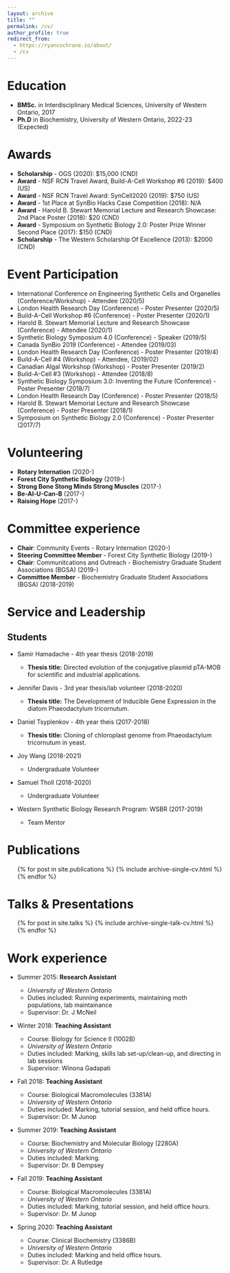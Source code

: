 ```yaml
---
layout: archive
title: ""
permalink: /cv/
author_profile: true
redirect_from:
  - https://ryancochrane.io/about/ 
  - /cv
---
```


Education
======
* **BMSc.** in Interdisciplinary Medical Sciences, University of Western Ontario, 2017
* **Ph.D** in Biochemistry, University of Western Ontario, 2022-23 (Expected)

Awards
======
* **Scholarship** - OGS (2020): $15,000 (CND)
* **Award** - NSF RCN Travel Award, Build-A-Cell Workshop #6 (2019): $400 (US)
* **Award** - NSF RCN Travel Award: SynCell2020 (2019): $750 (US)
* **Award** - 1st Place at SynBio Hacks Case Competition (2018): N/A
* **Award** - Harold B. Stewart Memorial Lecture and Research Showcase: 2nd Place Poster (2018): $20 (CND)
* **Award** - Symposium on Synthetic Biology 2.0: Poster Prize Winner Second Place (2017): $150 (CND)
* **Scholarship** - The Western Scholarship Of Excellence (2013): $2000 (CND) 

Event Participation
======
* International Conference on Engineering Synthetic Cells and Organelles (Conference/Workshop) - Attendee (2020/5)
* London Health Research Day (Conference) - Poster Presenter (2020/5)
* Build-A-Cell Workshop #6 (Conference) - Poster Presenter (2020/1)
* Harold B. Stewart Memorial Lecture and Research Showcase (Conference) - Attendee (2020/1)
* Synthetic Biology Symposium 4.0 (Conference) - Speaker (2019/5)
* Canada SynBio 2019 (Conference) - Attendee (2019/03)
* London Health Research Day (Conference) - Poster Presenter (2019/4)
* Build-A-Cell #4 (Workshop) - Attendee, (2019/02)
* Canadian Algal Workshop (Workshop) - Poster Presenter (2019/2)
* Build-A-Cell #3 (Workshop) - Attendee  (2018/8)
* Synthetic Biology Symposium 3.0: Inventing the Future (Conference) - Poster Presenter (2018/7)
* London Health Research Day (Conference) - Poster Presenter (2018/5)
* Harold B. Stewart Memorial Lecture and Research Showcase (Conference) - Poster Presenter (2018/1)
* Symposium on Synthetic Biology 2.0 (Conference) - Poster Presenter (2017/7)

Volunteering
======
  * **Rotary Internation** (2020-)
  * **Forest City Synthetic Biology** (2019-)
  * **Strong Bone Stong Minds Strong Muscles** (2017-)
  * **Be-Al-U-Can-B** (2017-)
  * **Raising Hope** (2017-)
  
Committee experience
======
* **Chair**: Community Events - Rotary Internation (2020-)
* **Steering Committee Member** - Forest City Synthetic Biology (2019-)
* **Chair**: Communitcations and Outreach - Biochemistry Graduate Student Associations (BGSA) (2019-)
* **Committee Member** - Biochemistry Graduate Student Associations (BGSA) (2018-2019)

Service and Leadership
======
## Students

* Samir Hamadache - 4th year thesis (2018-2019)
  * **Thesis title:** Directed evolution of the conjugative plasmid pTA-MOB for scientific and industrial applications.
 
* Jennifer Davis - 3rd year thesis/lab volunteer (2018-2020)
  * **Thesis title:** The Development of Inducible Gene Expression in the diatom Phaeodactylum tricornutum.
  
* Daniel Tsyplenkov - 4th year theis (2017-2018)
  * **Thesis title:** Cloning of chloroplast genome from Phaeodactylum tricornutum in yeast.
  
* Joy Wang (2018-2021)
  * Undergraduate Volunteer
  
* Samuel Tholl (2018-2020)
  * Undergraduate Volunteer 
  
* Western Synthetic Biology Research Program: WSBR (2017-2019)
  * Team Mentor
  
Publications
======
  <ul>{% for post in site.publications %}
    {% include archive-single-cv.html %}
  {% endfor %}</ul>

Talks & Presentations
======
  <ul>{% for post in site.talks %}
    {% include archive-single-talk-cv.html %}
  {% endfor %}</ul>

Work experience
======
* Summer 2015: **Research Assistant**
  * _University of Western Ontario_
  * Duties included: Running experiments, maintaining moth populations, lab maintainance
  * Supervisor: Dr. J McNeil

* Winter 2018: **Teaching Assistant**
  * Course: Biology for Science II (1002B)
  * _University of Western Ontario_
  * Duties included: Marking, skills lab set-up/clean-up, and directing in lab sessions
  * Supervisor: Winona Gadapati

* Fall 2018: **Teaching Assistant**
  * Course: Biological Macromolecules (3381A)
  * _University of Western Ontario_
  * Duties included: Marking, tutorial session, and held office hours.
  * Supervisor: Dr. M Junop

* Summer 2019: **Teaching Assistant**
  * Course: Biochemistry and Molecular Biology (2280A)
  * _University of Western Ontario_
  * Duties included: Marking. 
  * Supervisor: Dr. B Dempsey

* Fall 2019: **Teaching Assistant**
  * Course: Biological Macromolecules (3381A)
  * _University of Western Ontario_
  * Duties included: Marking, tutorial session, and held office hours.
  * Supervisor: Dr. M Junop
  
* Spring 2020: **Teaching Assistant**
  * Course: Clinical Biochemistry (3386B)
  * _University of Western Ontario_
  * Duties included: Marking and held office hours.
  * Supervisor: Dr. A Rutledge
